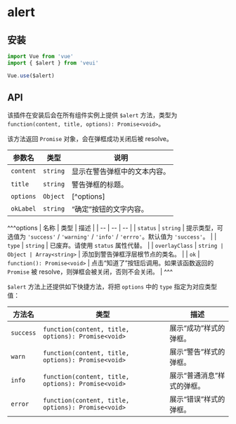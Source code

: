 # alert

## 安装

```js
import Vue from 'vue'
import { $alert } from 'veui'

Vue.use($alert)
```

## API

该插件在安装后会在所有组件实例上提供 `$alert` 方法，类型为 `function(content, title, options): Promise<void>`。

该方法返回 `Promise` 对象，会在弹框成功关闭后被 resolve。

| 参数名 | 类型 | 说明 |
| -- | -- | -- |
| `content` | `string` | 显示在警告弹框中的文本内容。 |
| `title` | `string` | 警告弹框的标题。 |
| `options` | `Object` | [^options] |
| `okLabel` | `string` | “确定”按钮的文字内容。 |

^^^options
| 名称 | 类型 | 描述 |
| -- | -- | -- |
| `status` | `string` | 提示类型，可选值为 `'success'` / `'warning'` / `'info'` / `'errro'`。默认值为 `'success'`。 |
| `type` | `string` |  已废弃。请使用 `status` 属性代替。 |
| `overlayClass` | `string | Object | Array<string>` | 添加到警告弹框浮层根节点的类名。 |
| `ok` | `function(): Promise<void>` | 点击“知道了”按钮后调用。如果该函数返回的 `Promise` 被 resolve，则弹框会被关闭，否则不会关闭。 |
^^^

`$alert` 方法上还提供如下快捷方法，将把 `options` 中的 `type` 指定为对应类型值：

| 方法名 | 类型 | 描述 |
| -- | -- | -- |
| `success` | `function(content, title, options): Promise<void>` | 展示“成功”样式的弹框。 |
| `warn` | `function(content, title, options): Promise<void>` | 展示“警告”样式的弹框。 |
| `info` | `function(content, title, options): Promise<void>` | 展示“普通消息”样式的弹框。 |
| `error` | `function(content, title, options): Promise<void>` | 展示“错误”样式的弹框。 |
